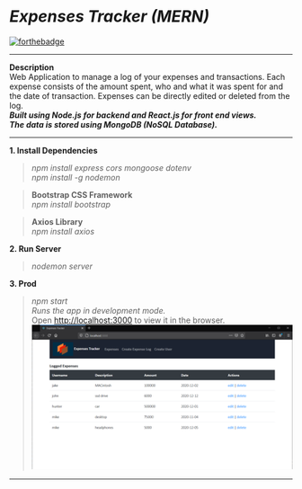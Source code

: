 # *Expenses Tracker (MERN)*
[![forthebadge](https://forthebadge.com/images/badges/made-with-javascript.svg)](https://forthebadge.com) 

-----
**Description** \
Web Application to manage a log of your expenses and transactions. Each expense consists of the amount spent, who and what it was spent for and the date of transaction. Expenses can be directly edited or deleted from the log.\
***Built using Node.js for backend and React.js for front end views.\
The data is stored using MongoDB (NoSQL Database).***

-----
**1. Install Dependencies** 
>*npm install express cors mongoose dotenv* \
>*npm install -g nodemon*

>**Bootstrap CSS Framework** \
*npm install bootstrap*

>**Axios Library** \
*npm install axios* 
 
**2. Run Server** 
>*nodemon server* 

**3. Prod** 
>*npm start* \
*Runs the app in development mode.*\
Open [http://localhost:3000](http://localhost:3000) to view it in the browser.
![***Expenses Tracker Screenshots***](etss1.png)
-----
